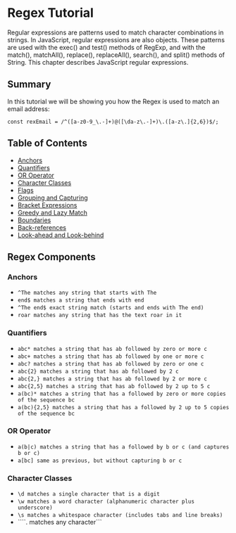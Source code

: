 # Regex Tutorial

Regular expressions are patterns used to match character combinations in strings. In JavaScript, regular expressions are also objects. These patterns are used with the exec() and test() methods of RegExp, and with the match(), matchAll(), replace(), replaceAll(), search(), and split() methods of String. This chapter describes JavaScript regular expressions.

## Summary

In this tutorial we will be showing you how the Regex is used to match an email address:

```const rexEmail = /^([a-z0-9_\.-]+)@([\da-z\.-]+)\.([a-z\.]{2,6})$/;```

## Table of Contents

- [Anchors](#anchors)
- [Quantifiers](#quantifiers)
- [OR Operator](#or-operator)
- [Character Classes](#character-classes)
- [Flags](#flags)
- [Grouping and Capturing](#grouping-and-capturing)
- [Bracket Expressions](#bracket-expressions)
- [Greedy and Lazy Match](#greedy-and-lazy-match)
- [Boundaries](#boundaries)
- [Back-references](#back-references)
- [Look-ahead and Look-behind](#look-ahead-and-look-behind)

## Regex Components

### Anchors

- ```^The matches any string that starts with The```
- ```end$ matches a string that ends with end```
- ```^The end$ exact string match (starts and ends with The end)```
- ```roar matches any string that has the text roar in it```

### Quantifiers

- ```abc* matches a string that has ab followed by zero or more c```
- ```abc+ matches a string that has ab followed by one or more c```
- ```abc? matches a string that has ab followed by zero or one c```
- ```abc{2} matches a string that has ab followed by 2 c```
- ```abc{2,} matches a string that has ab followed by 2 or more c```
- ```abc{2,5} matches a string that has ab followed by 2 up to 5 c```
- ```a(bc)* matches a string that has a followed by zero or more copies of the sequence bc```
- ```a(bc){2,5} matches a string that has a followed by 2 up to 5 copies of the sequence bc```

### OR Operator

- ```a(b|c) matches a string that has a followed by b or c (and captures b or c)```
- ```a[bc] same as previous, but without capturing b or c```

### Character Classes

- ```\d matches a single character that is a digit```
- ```\w matches a word character (alphanumeric character plus underscore)```
- ```\s matches a whitespace character (includes tabs and line breaks)```
- ````. matches any character```
